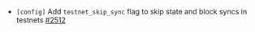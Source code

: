 - `[config]` Add `testnet_skip_sync` flag to skip state and block syncs in
  testnets [\#2512](https://github.com/cometbft/cometbft/pull/2512)
